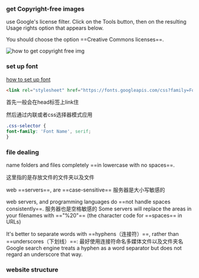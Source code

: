 ### get Copyright-free images

use Google's license filter. Click on the Tools button, then on the resulting Usage rights option that appears below.

You should choose the option ==Creative Commons licenses==.

![how to get copyright free img](https://developer.mozilla.org/en-US/docs/Learn/Getting_started_with_the_web/What_will_your_website_look_like/updated-google-images-licensing.png)

### set up font

[how to set up font](https://developers.google.com/fonts/docs/getting_started)

```html
<link rel="stylesheet" href="https://fonts.googleapis.com/css?family=Font+Name"> 
```
首先一般会在head标签上link住

然后通过内联或者css选择器模式应用
```css
.css-selector {
font-family: 'Font Name', serif;
}
```

### file dealing

name folders and files completely ==in lowercase with no spaces==.

这里指的是存放文件的文件夹以及文件

web ==servers==, are ==case-sensitive==
服务器是大小写敏感的

web servers, and programming languages do ==not handle spaces consistently==.
服务器也是空格敏感的
Some servers will replace the areas in your filenames with =="%20"== (the character code for ==spaces== in URLs)

It's better to separate words with ==hyphens（连接符）==, rather than ==underscores（下划线）==: 
最好使用连接符命名多媒体文件以及文件夹名
Google search engine treats a hyphen as a word separator but does not regard an underscore that way. 

### website structure

